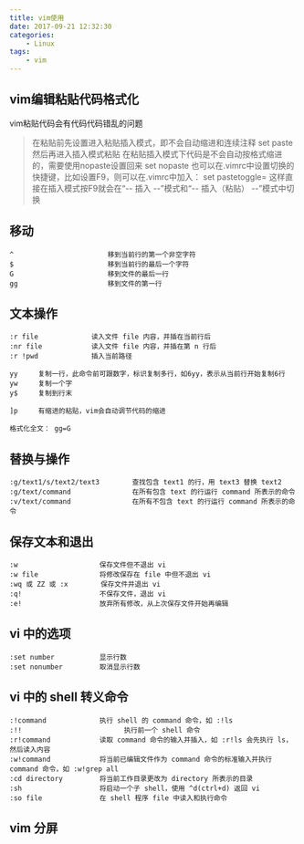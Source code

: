 ```yaml
---
title: vim使用
date: 2017-09-21 12:32:30
categories:
    - Linux
tags:
    - vim
---
```


## vim编辑粘贴代码格式化
vim粘贴代码会有代码代码错乱的问题

>在粘贴前先设置进入粘贴插入模式，即不会自动缩进和连续注释
set paste
然后再进入插入模式粘贴
在粘贴插入模式下代码是不会自动按格式缩进的，需要使用nopaste设置回来
set nopaste
也可以在.vimrc中设置切换的快捷键，比如设置F9，则可以在.vimrc中加入：
set pastetoggle=<F9>
这样直接在插入模式按F9就会在“-- 插入 --”模式和“-- 插入（粘贴） --”模式中切换

## 移动
```
^                       移到当前行的第一个非空字符
$                       移到当前行的最后一个字符
G                       移到文件的最后一行
gg                      移到文件的第一行

```

## 文本操作
```
:r file             读入文件 file 内容，并插在当前行后
:nr file            读入文件 file 内容，并插在第 n 行后
:r !pwd             插入当前路径

yy     复制一行，此命令前可跟数字，标识复制多行，如6yy，表示从当前行开始复制6行
yw     复制一个字
y$     复制到行末

]p     有缩进的粘贴，vim会自动调节代码的缩进

格式化全文： gg=G
```
## 替换与操作
```
:g/text1/s/text2/text3        查找包含 text1 的行，用 text3 替换 text2
:g/text/command               在所有包含 text 的行运行 command 所表示的命令
:v/text/command               在所有不包含 text 的行运行 command 所表示的命令
```

## 保存文本和退出
```
:w                    保存文件但不退出 vi
:w file               将修改保存在 file 中但不退出 vi
:wq 或 ZZ 或 :x        保存文件并退出 vi
:q!                   不保存文件，退出 vi
:e!                   放弃所有修改，从上次保存文件开始再编辑
```

## vi 中的选项
```
:set number           显示行数
:set nonumber         取消显示行数
```

## vi 中的 shell 转义命令
```
:!command             执行 shell 的 command 命令，如 :!ls
:!!                         执行前一个 shell 命令
:r!command            读取 command 命令的输入并插入，如 :r!ls 会先执行 ls，然后读入内容
:w!command            将当前已编辑文件作为 command 命令的标准输入并执行 command 命令，如 :w!grep all
:cd directory         将当前工作目录更改为 directory 所表示的目录
:sh                   将启动一个子 shell，使用 ^d(ctrl+d) 返回 vi
:so file              在 shell 程序 file 中读入和执行命令
```

## vim 分屏

